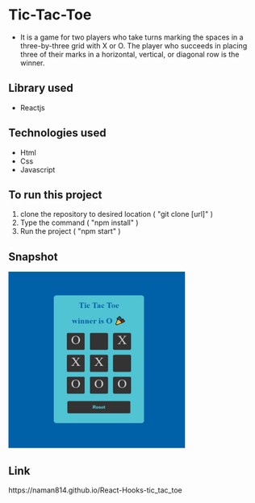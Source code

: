 <b><h1>Tic-Tac-Toe</h1></b> 
<ul>
<li> It is a game for two players who take turns marking the spaces in a three-by-three grid with X or O. The player who succeeds in placing three of their marks in a horizontal, vertical, or diagonal row is the winner. </li>
</ul>


<h2>Library used</h2> 
<ul>
<li> Reactjs </li>
</ul>

<h2>Technologies used</h2>

<ul>
<li> Html </li>
<li> Css </li>
<li> Javascript </li>
</ul>

<h2>To run this project</h2>

<ol>
<li> clone the repository to desired location ( "git clone [url]" ) </li>
<li> Type the command ( "npm install" ) </li>
<li> Run the project ( "npm start" )</li>
</ol>


<h2>Snapshot </h2>

<img src="./Image/snapshot.jpg"  width="350px" height="350px"> 


<h2>Link </h2> https://naman814.github.io/React-Hooks-tic_tac_toe



